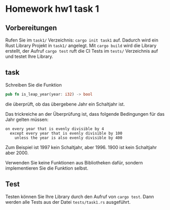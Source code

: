 # Homework hw1 task 1

## Vorbereitungen

Rufen Sie im `task1/` Verzeichnis: `cargo init task1` auf. Dadurch wird ein Rust Library Projekt in `task1/` angelegt. Mit `cargo build` wird die Library erstellt, der Aufruf `cargo test` ruft die CI Tests im `tests/` Verzeichnis auf und testet Ihre Library.

## task

Schreiben Sie die Funktion

```rust
pub fn is_leap_year(year: i32) -> bool
```

die überprüft, ob das übergebene Jahr ein Schaltjahr ist.

Das trickreiche an der Überprüfung ist, dass folgende Bedingungen für das Jahr gelten müssen:

```plain
on every year that is evenly divisible by 4
  except every year that is evenly divisible by 100
    unless the year is also evenly divisible by 400
```

Zum Beispiel ist 1997 kein Schaltjahr, aber 1996. 1900 ist kein Schaltjahr aber 2000.

Verwenden Sie keine Funktionen aus Bibliotheken dafür, sondern implementieren Sie die Funktion selbst.

## Test

Testen können Sie Ihre Library durch den Aufruf von `cargo test`. Dann werden alle Tests aus der Datei `tests/task1.rs` ausgeführt. 